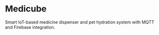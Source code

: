 # Medicube
Smart IoT-based medicine dispenser and pet hydration system with MQTT and Firebase integration.
